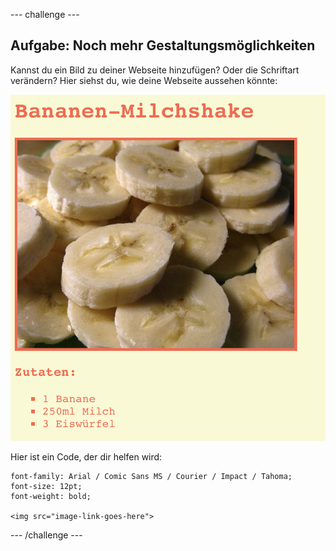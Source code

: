 \--- challenge \---

## Aufgabe: Noch mehr Gestaltungsmöglichkeiten

Kannst du ein Bild zu deiner Webseite hinzufügen? Oder die Schriftart verändern? Hier siehst du, wie deine Webseite aussehen könnte:

![screenshot](images/recipe-final.png)

Hier ist ein Code, der dir helfen wird:

    font-family: Arial / Comic Sans MS / Courier / Impact / Tahoma;
    font-size: 12pt;
    font-weight: bold;
    
    <img src="image-link-goes-here">
    

\--- /challenge \---